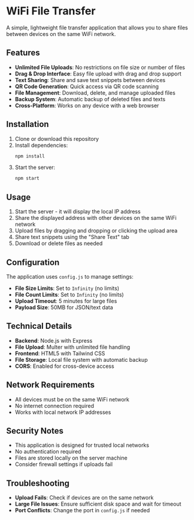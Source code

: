 # WiFi File Transfer

A simple, lightweight file transfer application that allows you to share files between devices on the same WiFi network.

## Features

-   **Unlimited File Uploads**: No restrictions on file size or number of files
-   **Drag & Drop Interface**: Easy file upload with drag and drop support
-   **Text Sharing**: Share and save text snippets between devices
-   **QR Code Generation**: Quick access via QR code scanning
-   **File Management**: Download, delete, and manage uploaded files
-   **Backup System**: Automatic backup of deleted files and texts
-   **Cross-Platform**: Works on any device with a web browser

## Installation

1. Clone or download this repository
2. Install dependencies:
    ```bash
    npm install
    ```
3. Start the server:
    ```bash
    npm start
    ```

## Usage

1. Start the server - it will display the local IP address
2. Share the displayed address with other devices on the same WiFi network
3. Upload files by dragging and dropping or clicking the upload area
4. Share text snippets using the "Share Text" tab
5. Download or delete files as needed

## Configuration

The application uses `config.js` to manage settings:

-   **File Size Limits**: Set to `Infinity` (no limits)
-   **File Count Limits**: Set to `Infinity` (no limits)
-   **Upload Timeout**: 5 minutes for large files
-   **Payload Size**: 50MB for JSON/text data

## Technical Details

-   **Backend**: Node.js with Express
-   **File Upload**: Multer with unlimited file handling
-   **Frontend**: HTML5 with Tailwind CSS
-   **File Storage**: Local file system with automatic backup
-   **CORS**: Enabled for cross-device access

## Network Requirements

-   All devices must be on the same WiFi network
-   No internet connection required
-   Works with local network IP addresses

## Security Notes

-   This application is designed for trusted local networks
-   No authentication required
-   Files are stored locally on the server machine
-   Consider firewall settings if uploads fail

## Troubleshooting

-   **Upload Fails**: Check if devices are on the same network
-   **Large File Issues**: Ensure sufficient disk space and wait for timeout
-   **Port Conflicts**: Change the port in `config.js` if needed

